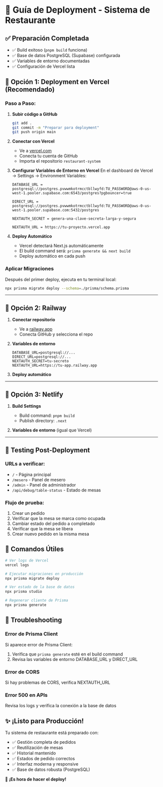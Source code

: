# 🚀 Guía de Deployment - Sistema de Restaurante

## ✅ Preparación Completada
- ✅ Build exitoso (`pnpm build` funciona)
- ✅ Base de datos PostgreSQL (Supabase) configurada
- ✅ Variables de entorno documentadas
- ✅ Configuración de Vercel lista

## 🎯 Opción 1: Deployment en Vercel (Recomendado)

### Paso a Paso:

1. **Subir código a GitHub**
   ```bash
   git add .
   git commit -m "Preparar para deployment"
   git push origin main
   ```

2. **Conectar con Vercel**
   - Ve a [vercel.com](https://vercel.com)
   - Conecta tu cuenta de GitHub
   - Importa el repositorio `restaurant-system`

3. **Configurar Variables de Entorno en Vercel**
   En el dashboard de Vercel → Settings → Environment Variables:
   ```
   DATABASE_URL = postgresql://postgres.pvwwmkotrmcctbllwyfd:TU_PASSWORD@aws-0-us-west-1.pooler.supabase.com:6543/postgres?pgbouncer=true
   
   DIRECT_URL = postgresql://postgres.pvwwmkotrmcctbllwyfd:TU_PASSWORD@aws-0-us-west-1.pooler.supabase.com:5432/postgres
   
   NEXTAUTH_SECRET = genera-una-clave-secreta-larga-y-segura
   
   NEXTAUTH_URL = https://tu-proyecto.vercel.app
   ```

4. **Deploy Automático**
   - Vercel detectará Next.js automáticamente
   - El build command será: `prisma generate && next build`
   - Deploy automático en cada push

### Aplicar Migraciones
Después del primer deploy, ejecuta en tu terminal local:
```bash
npx prisma migrate deploy --schema=./prisma/schema.prisma
```

---

## 🎯 Opción 2: Railway

1. **Conectar repositorio**
   - Ve a [railway.app](https://railway.app)
   - Conecta GitHub y selecciona el repo

2. **Variables de entorno**
   ```
   DATABASE_URL=postgresql://...
   DIRECT_URL=postgresql://...
   NEXTAUTH_SECRET=tu-secreto
   NEXTAUTH_URL=https://tu-app.railway.app
   ```

3. **Deploy automático**

---

## 🎯 Opción 3: Netlify

1. **Build Settings**
   - Build command: `pnpm build`
   - Publish directory: `.next`

2. **Variables de entorno** (igual que Vercel)

---

## 🧪 Testing Post-Deployment

### URLs a verificar:
- `/` - Página principal
- `/mesero` - Panel de mesero
- `/admin` - Panel de administrador
- `/api/debug/table-status` - Estado de mesas

### Flujo de prueba:
1. Crear un pedido
2. Verificar que la mesa se marca como ocupada
3. Cambiar estado del pedido a completado
4. Verificar que la mesa se libera
5. Crear nuevo pedido en la misma mesa

## 📱 Comandos Útiles

```bash
# Ver logs de Vercel
vercel logs

# Ejecutar migraciones en producción
npx prisma migrate deploy

# Ver estado de la base de datos
npx prisma studio

# Regenerar cliente de Prisma
npx prisma generate
```

## 🔧 Troubleshooting

### Error de Prisma Client
Si aparece error de Prisma Client:
1. Verifica que `prisma generate` esté en el build command
2. Revisa las variables de entorno DATABASE_URL y DIRECT_URL

### Error de CORS
Si hay problemas de CORS, verifica NEXTAUTH_URL

### Error 500 en APIs
Revisa los logs y verifica la conexión a la base de datos

## ✨ ¡Listo para Producción!

Tu sistema de restaurante está preparado con:
- ✅ Gestión completa de pedidos
- ✅ Reutilización de mesas
- ✅ Historial mantenido
- ✅ Estados de pedido correctos
- ✅ Interfaz moderna y responsive
- ✅ Base de datos robusta (PostgreSQL)

🎉 **¡Es hora de hacer el deploy!**
